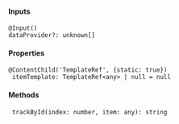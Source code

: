 
#### Inputs

```
@Input()
dataProvider?: unknown[]
```

#### Properties

```
@ContentChild('TemplateRef', {static: true})
 itemTemplate: TemplateRef<any> | null = null
```

#### Methods

```
 trackById(index: number, item: any): string
```

